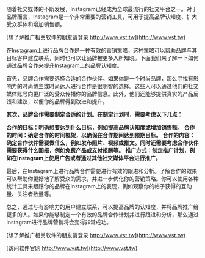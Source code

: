 随着社交媒体的不断发展，Instagram已经成为全球最流行的社交平台之一。对于品牌而言，Instagram是一个非常重要的营销工具，可用于提高品牌认知度、扩大受众群体和增加销售额。

[想了解推广相关软件的朋友请登录 http://www.vst.tw](http://www.vst.tw)

在Instagram上进行品牌合作是一种有效的营销策略，这种策略可以帮助品牌与其目标客户建立联系，同时也可以让品牌被更多人所知晓。下面我们来了解一下如何通过品牌合作来提升Instagram上的品牌认知度。

首先，品牌合作需要选择合适的合作伙伴。如果你是一个时尚品牌，那么寻找有影响力的时尚博主或时尚达人进行合作是很明智的选择。这些人可以通过他们的社交媒体账号向更广泛的受众传播你的品牌信息。此外，他们还能够提供真实的产品反馈和建议，以便你的品牌得到改进和提升。

**其次，品牌合作需要制定合适的计划。在制定计划时，需要考虑以下几点：**

**合作的目标：明确想要达到什么目标，例如提高品牌认知度或增加销售额。**
**合作的时间：确定合作的时间框架，以确保在合作期间达到预期目标。**
**合作的内容：确定合作伙伴需要做什么，例如发布照片、视频或推文。同时还需要考虑合作伙伴需要获得什么回报，例如免费产品或支付报酬等。**
**推广方式：制定推广计划，例如在Instagram上使用广告或者通过其他社交媒体平台进行推广。**

最后，在Instagram上进行品牌合作需要进行有效的跟进和分析。了解合作的效果可以帮助你更好地了解受众的需求，并进一步优化你的营销策略。你可以使用各种统计工具来跟踪你的品牌在Instagram上的表现，例如观察你的帖子获得的互动量、关注者数量等。

总之，通过与有影响力的用户建立联系，可以提高品牌的认知度，并将品牌推广给更多的人。如果你能够制定一个有效的品牌合作计划并进行跟进和分析，那么通过Instagram进行品牌营销将会变得非常成功。

[想了解推广相关软件的朋友请登录 http://www.vst.tw](http://www.vst.tw)


[访问软件官网 http://www.vst.tw](http://www.vst.tw)
